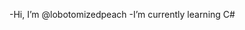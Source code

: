 -Hi, I’m @lobotomizedpeach
-I’m currently learning C#

<!---
lobotomizedpeach/lobotomizedpeach is a ✨ special ✨ repository because its `README.md` (this file) appears on your GitHub profile.
You can click the Preview link to take a look at your changes.
--->
